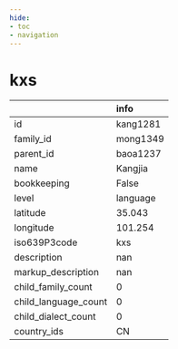 ```yaml
---
hide:
- toc
- navigation
---
```

# kxs
|                      | info     |
|:---------------------|:---------|
| id                   | kang1281 |
| family_id            | mong1349 |
| parent_id            | baoa1237 |
| name                 | Kangjia  |
| bookkeeping          | False    |
| level                | language |
| latitude             | 35.043   |
| longitude            | 101.254  |
| iso639P3code         | kxs      |
| description          | nan      |
| markup_description   | nan      |
| child_family_count   | 0        |
| child_language_count | 0        |
| child_dialect_count  | 0        |
| country_ids          | CN       |
